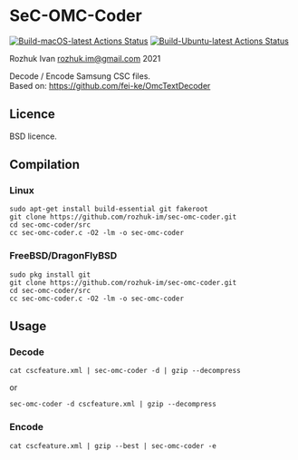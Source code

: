 # SeC-OMC-Coder

[![Build-macOS-latest Actions Status](https://github.com/rozhuk-im/sec-omc-coder/workflows/build-macos-latest/badge.svg)](https://github.com/rozhuk-im/sec-omc-coder/actions)
[![Build-Ubuntu-latest Actions Status](https://github.com/rozhuk-im/sec-omc-coder/workflows/build-ubuntu-latest/badge.svg)](https://github.com/rozhuk-im/sec-omc-coder/actions)


Rozhuk Ivan <rozhuk.im@gmail.com> 2021

Decode / Encode Samsung CSC files.\
Based on: https://github.com/fei-ke/OmcTextDecoder


## Licence
BSD licence.


## Compilation

### Linux
``` shell
sudo apt-get install build-essential git fakeroot
git clone https://github.com/rozhuk-im/sec-omc-coder.git
cd sec-omc-coder/src
cc sec-omc-coder.c -O2 -lm -o sec-omc-coder
```

### FreeBSD/DragonFlyBSD
``` shell
sudo pkg install git
git clone https://github.com/rozhuk-im/sec-omc-coder.git
cd sec-omc-coder/src
cc sec-omc-coder.c -O2 -lm -o sec-omc-coder
```


## Usage

### Decode
``` shell
cat cscfeature.xml | sec-omc-coder -d | gzip --decompress
```
or
``` shell
sec-omc-coder -d cscfeature.xml | gzip --decompress
```

### Encode
``` shell
cat cscfeature.xml | gzip --best | sec-omc-coder -e
```

